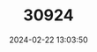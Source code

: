 ---
title: "30924"
category: "Eugenia haematocarpa"
draft: false
date: 2024-02-22 13:03:50
languages:
  Spanish; Castilian: ["Uvillo"]
---